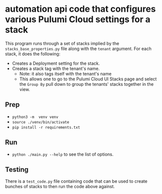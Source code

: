 # automation api code that configures various Pulumi Cloud settings for a stack

This program runs through a set of stacks implied by the `stacks_base_properties.py` file along with the `tenant` argument.
For each stack, it does the following:
- Creates a Deployment setting for the stack.
- Creates a stack tag with the tenant's name.
  - Note: it also tags itself with the tenant's name
  - This allows one to go to the Pulumi Cloud UI Stacks page and select the `Group By` pull down to group the tenants' stacks together in the view.

## Prep
- `python3 -m  venv venv`
- `source ./venv/bin/activate`
- `pip install -r requirements.txt`

## Run
- `python ./main.py --help` to see the list of options.

## Testing
There is a `test_code.py` file containing code that can be used to create bunches of stacks to then run the code above against.

